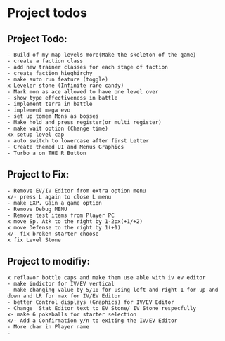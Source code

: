 # Project todos
## Project Todo:
    - Build of my map levels more(Make the skeleton of the game)
    - create a faction class
    - add new trainer classes for each stage of faction
    - create faction hieghirchy
    - make auto run feature (toggle)
    x Leveler stone (Infinite rare candy)
    - Mark mon as ace allowed to have one level over
    - show type effectiveness in battle
    - implement terra in battle
    - implement mega evo
    - set up tomem Mons as bosses
    - Make hold and press register(or multi register)
    - make wait option (Change time)
    xx setup level cap
    - auto switch to lowercase after first Letter
    - Create themed UI and Menus Graphics
    - Turbo a on THE R Button

## Project to Fix:
    - Remove EV/IV Editor from extra option menu
    x/- press L again to close L menu
    - make EXP. Gain a game option
    - Remove Debug MENU
    - Remove test items from Player PC
    x move Sp. Atk to the right by 1-2px(+1/+2)
    x move Defense to the right by 1(+1)
    x/- fix broken starter choose 
    x fix Level Stone

## Project to modifiy:
    x reflavor bottle caps and make them use able with iv ev editor
    - make indictor for IV/EV vertical
    - make changing value by 5/10 for using left and right 1 for up and down and LR for max for IV/EV Editor
    - better Control displays (Graphics) for IV/EV Editor
    - Change  Stat Editor text to EV Stone/ IV Stone respecfully
    x- make 6 pokeballs for starter selection
    x/- Add a Confirmation y/n to exiting the IV/EV Editor
    - More char in Player name
    -
